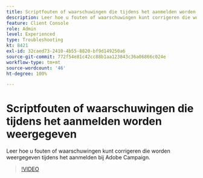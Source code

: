 ```yaml
---
title: Scriptfouten of waarschuwingen die tijdens het aanmelden worden weergegeven
description: Leer hoe u fouten of waarschuwingen kunt corrigeren die worden weergegeven tijdens het aanmelden bij Adobe Campaign.
feature: Client Console
role: Admin
level: Experienced
type: Troubleshooting
kt: 8421
exl-id: 32caed73-2410-4b55-8820-bf9d149250a6
source-git-commit: 772f54e81c42cc88b1aa123843c36a06866c024e
workflow-type: tm+mt
source-wordcount: '46'
ht-degree: 100%

---
```


# Scriptfouten of waarschuwingen die tijdens het aanmelden worden weergegeven

Leer hoe u fouten of waarschuwingen kunt corrigeren die worden weergegeven tijdens het aanmelden bij Adobe Campaign.

>[!VIDEO](https://video.tv.adobe.com/v/335975?quality=12)
